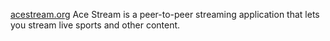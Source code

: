 
[acestream.org](http://acestream.org/)
Ace Stream is a peer-to-peer streaming application that lets you stream live sports and other content.
